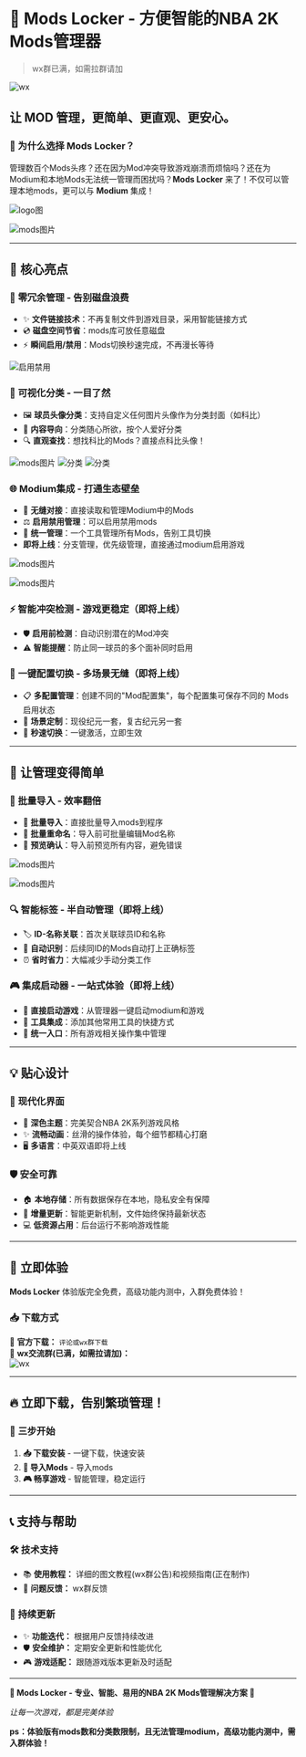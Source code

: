 # 🏀 Mods Locker - 方便智能的NBA 2K Mods管理器

> wx群已满，如需拉群请加
> 
![wx](https://tc-new.z.wiki/autoupload/f/2Lce7mDTH2prz_SmJ39Zf412_FRYNb81z6UPhMWD8iI/20250911/lIA3/1194X1596/IMG_2531.JPG?imageMogr2/thumbnail/200x)


## 让 MOD 管理，更简单、更直观、更安心。

### 🌟 为什么选择 Mods Locker？

管理数百个Mods头疼？还在因为Mod冲突导致游戏崩溃而烦恼吗？还在为Modium和本地Mods无法统一管理而困扰吗？**Mods Locker** 来了！不仅可以管理本地mods，更可以与 **Modium** 集成！

![logo图](https://tc.z.wiki/autoupload/f/2Lce7mDTH2prz_SmJ39Zf412_FRYNb81z6UPhMWD8iI/20250914/plBK/1536X1024/logo.png?imageMogr2/thumbnail/600x)

![mods图片](https://tc-new.z.wiki/autoupload/f/2Lce7mDTH2prz_SmJ39Zf412_FRYNb81z6UPhMWD8iI/20250914/WvO6/1960X1246/CleanShot_2025-09-14_at_0%E2%80%AF.31.23%402x.png?imageMogr2/thumbnail/600x)

---

## 🎯 核心亮点

### 💾 **零冗余管理 - 告别磁盘浪费**

- ✨ **文件链接技术**：不再复制文件到游戏目录，采用智能链接方式
- 💿 **磁盘空间节省**：mods库可放任意磁盘
- ⚡ **瞬间启用/禁用**：Mods切换秒速完成，不再漫长等待

![启用禁用](https://tc-new.z.wiki/autoupload/f/2Lce7mDTH2prz_SmJ39Zf412_FRYNb81z6UPhMWD8iI/20250914/6Lhx/1950X1428/CleanShot_2025-09-14_at_0%E2%80%AF.05.09%402x.png?imageMogr2/thumbnail/600x)

### 🎨 **可视化分类 - 一目了然**

- 🖼️ **球员头像分类**：支持自定义任何图片头像作为分类封面（如科比）
- 🎯 **内容导向**：分类随心所欲，按个人爱好分类
- 🔍 **直观查找**：想找科比的Mods？直接点科比头像！

![mods图片](https://tc.z.wiki/autoupload/f/2Lce7mDTH2prz_SmJ39Zf412_FRYNb81z6UPhMWD8iI/20250914/310l/2032X2163/CleanShot_2025-09-14_at_11%E2%80%AF.22.09%402x.png?imageMogr2/thumbnail/600x)
![分类](https://tc-new.z.wiki/autoupload/f/2Lce7mDTH2prz_SmJ39Zf412_FRYNb81z6UPhMWD8iI/20250914/9CFf/1968X1252/image.png?imageMogr2/thumbnail/600x)
![分类](https://tc-new.z.wiki/autoupload/f/2Lce7mDTH2prz_SmJ39Zf412_FRYNb81z6UPhMWD8iI/20250914/BDbJ/1798X1488/image.png?imageMogr2/thumbnail/600x)


### 🌐 **Modium集成 - 打通生态壁垒**

- 🔗 **无缝对接**：直接读取和管理Modium中的Mods
- ⚖️ **启用禁用管理**：可以启用禁用mods
- 🎯 **统一管理**：一个工具管理所有Mods，告别工具切换
- **即将上线**：分支管理，优先级管理，直接通过modium启用游戏

![mods图片](https://tc.z.wiki/autoupload/f/0pBYZfzIlUv4F-Bz-bvqDF_82zW-loUyBwHfOBaTmzCyl5f0KlZfm6UsKj-HyTuv/20250904/WtCX/2751X1945/%E5%B1%8F%E5%B9%95%E6%88%AA%E5%9B%BE_2025-09-04_193702.png?imageMogr2/thumbnail/600x)

![mods图片](https://tc-new.z.wiki/autoupload/f/0pBYZfzIlUv4F-Bz-bvqDF_82zW-loUyBwHfOBaTmzCyl5f0KlZfm6UsKj-HyTuv/20250904/uW9h/2283X1441/%E5%B1%8F%E5%B9%95%E6%88%AA%E5%9B%BE_2025-09-04_215307.png?imageMogr2/thumbnail/600x)

### ⚡ **智能冲突检测 - 游戏更稳定（即将上线）**

- 🛡️ **启用前检测**：自动识别潜在的Mod冲突
- ⚠️ **智能提醒**：防止同一球员的多个面补同时启用

### 🔄 **一键配置切换 - 多场景无缝（即将上线）**

- 📋 **多配置管理**：创建不同的"Mod配置集"，每个配置集可保存不同的 Mods 启用状态
- 🎯 **场景定制**：现役纪元一套，复古纪元另一套
- 🚀 **秒速切换**：一键激活，立即生效

---

## 🚀 让管理变得简单

### 📂 **批量导入 - 效率翻倍**

- 🎯 **批量导入**：直接批量导入mods到程序
- 📝 **批量重命名**：导入前可批量编辑Mod名称
- 👀 **预览确认**：导入前预览所有内容，避免错误

![mods图片](https://tc-new.z.wiki/autoupload/f/2Lce7mDTH2prz_SmJ39Zf412_FRYNb81z6UPhMWD8iI/20250914/Hwlc/2020X1340/image.png?imageMogr2/thumbnail/600x)

![mods图片](https://tc-new.z.wiki/autoupload/f/2Lce7mDTH2prz_SmJ39Zf412_FRYNb81z6UPhMWD8iI/20250914/B12Z/2271X1574/image.png?imageMogr2/thumbnail/600x)

### 🔍 **智能标签 - 半自动管理（即将上线）**

- 🏷️ **ID-名称关联**：首次关联球员ID和名称
- 🤖 **自动识别**：后续同ID的Mods自动打上正确标签
- ⏰ **省时省力**：大幅减少手动分类工作

### 🎮 **集成启动器 - 一站式体验（即将上线）**

- 🚀 **直接启动游戏**：从管理器一键启动modium和游戏
- 🔧 **工具集成**：添加其他常用工具的快捷方式
- 🎯 **统一入口**：所有游戏相关操作集中管理

---

## 💡 贴心设计

### 🌙 **现代化界面**

- 🎨 **深色主题**：完美契合NBA 2K系列游戏风格
- ✨ **流畅动画**：丝滑的操作体验，每个细节都精心打磨
- 🖥 **多语言**：中英双语即将上线

### 🛡️ **安全可靠**

- 🏠 **本地存储**：所有数据保存在本地，隐私安全有保障
- 🔄 **增量更新**：智能更新机制，文件始终保持最新状态
- 💻 **低资源占用**：后台运行不影响游戏性能

---

## 🎁 立即体验

**Mods Locker** 体验版完全免费，高级功能内测中，入群免费体验！
### 📥 **下载方式**

🔗 **官方下载：** `评论或wx群下载`  
📱 **wx交流群(已满，如需拉请加)：**  
![wx](https://tc-new.z.wiki/autoupload/f/2Lce7mDTH2prz_SmJ39Zf412_FRYNb81z6UPhMWD8iI/20250911/lIA3/1194X1596/IMG_2531.JPG?imageMogr2/thumbnail/200x)

---

## 🔥 立即下载，告别繁琐管理！

### 🎯 **三步开始**

1. **📥 下载安装** - 一键下载，快速安装
2. **📂 导入Mods** - 导入mods
3. **🎮 畅享游戏** - 智能管理，稳定运行

---

## 📞 支持与帮助

### 🛠️ **技术支持**

- 📚 **使用教程：** 详细的图文教程(wx群公告)和视频指南(正在制作)
- 🐛 **问题反馈：** wx群反馈

### 🔄 **持续更新**

- ✨ **功能迭代：** 根据用户反馈持续改进
- 🛡️ **安全维护：** 定期安全更新和性能优化
- 🎮 **游戏适配：** 跟随游戏版本更新及时适配

---

**🏀 Mods Locker - 专业、智能、易用的NBA 2K Mods管理解决方案 🏀**

*让每一次游戏，都是完美体验*

**ps：体验版有mods数和分类数限制，且无法管理modium，高级功能内测中，需入群体验！**